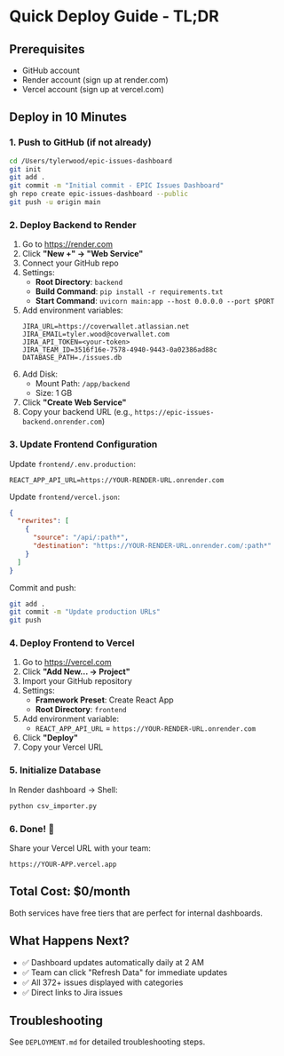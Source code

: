 # Quick Deploy Guide - TL;DR

## Prerequisites
- GitHub account
- Render account (sign up at render.com)
- Vercel account (sign up at vercel.com)

## Deploy in 10 Minutes

### 1. Push to GitHub (if not already)
```bash
cd /Users/tylerwood/epic-issues-dashboard
git init
git add .
git commit -m "Initial commit - EPIC Issues Dashboard"
gh repo create epic-issues-dashboard --public
git push -u origin main
```

### 2. Deploy Backend to Render
1. Go to https://render.com
2. Click **"New +" → "Web Service"**
3. Connect your GitHub repo
4. Settings:
   - **Root Directory**: `backend`
   - **Build Command**: `pip install -r requirements.txt`
   - **Start Command**: `uvicorn main:app --host 0.0.0.0 --port $PORT`
5. Add environment variables:
   ```
   JIRA_URL=https://coverwallet.atlassian.net
   JIRA_EMAIL=tyler.wood@coverwallet.com
   JIRA_API_TOKEN=<your-token>
   JIRA_TEAM_ID=3516f16e-7578-4940-9443-0a02386ad88c
   DATABASE_PATH=./issues.db
   ```
6. Add Disk:
   - Mount Path: `/app/backend`
   - Size: 1 GB
7. Click **"Create Web Service"**
8. Copy your backend URL (e.g., `https://epic-issues-backend.onrender.com`)

### 3. Update Frontend Configuration
Update `frontend/.env.production`:
```
REACT_APP_API_URL=https://YOUR-RENDER-URL.onrender.com
```

Update `frontend/vercel.json`:
```json
{
  "rewrites": [
    {
      "source": "/api/:path*",
      "destination": "https://YOUR-RENDER-URL.onrender.com/:path*"
    }
  ]
}
```

Commit and push:
```bash
git add .
git commit -m "Update production URLs"
git push
```

### 4. Deploy Frontend to Vercel
1. Go to https://vercel.com
2. Click **"Add New... → Project"**
3. Import your GitHub repository
4. Settings:
   - **Framework Preset**: Create React App
   - **Root Directory**: `frontend`
5. Add environment variable:
   - `REACT_APP_API_URL` = `https://YOUR-RENDER-URL.onrender.com`
6. Click **"Deploy"**
7. Copy your Vercel URL

### 5. Initialize Database
In Render dashboard → Shell:
```bash
python csv_importer.py
```

### 6. Done! 🎉
Share your Vercel URL with your team:
```
https://YOUR-APP.vercel.app
```

## Total Cost: $0/month
Both services have free tiers that are perfect for internal dashboards.

## What Happens Next?
- ✅ Dashboard updates automatically daily at 2 AM
- ✅ Team can click "Refresh Data" for immediate updates
- ✅ All 372+ issues displayed with categories
- ✅ Direct links to Jira issues

## Troubleshooting
See `DEPLOYMENT.md` for detailed troubleshooting steps.
